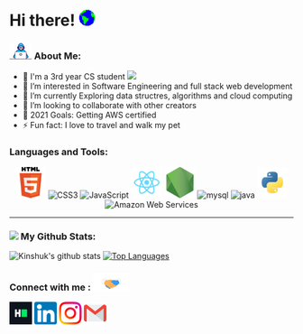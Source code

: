 # Hi there! <img src="https://github.com/Kinshuk3/Kinshuk3/blob/main/assets/Earth.gif" width="29px">
### <img src="https://github.com/Kinshuk3/Kinshuk3/blob/main/assets/Developer.gif" width="40px"> About Me:
- 🏦 I'm a 3rd year CS student <img src="https://media.giphy.com/media/WUlplcMpOCEmTGBtBW/giphy.gif" width="30">
- 👀 I’m interested in Software Engineering and full stack web development
- 🌱 I’m currently Exploring data structres, algorithms and cloud computing
- 💞️ I’m looking to collaborate with other creators
- 🥅 2021 Goals: Getting AWS certified
- ⚡ Fun fact: I love to travel and walk my pet

### Languages and Tools:
<p align="center">
        <img alt="HTML5" width="55px" src="https://raw.githubusercontent.com/github/explore/80688e429a7d4ef2fca1e82350fe8e3517d3494d/topics/html/html.png" />
        <img alt="CSS3" width="55px" src="https://www.vectorlogo.zone/logos/netlifyapp_watercss/netlifyapp_watercss-ar21.svg" />
        <img alt="JavaScript" width="55px" src="https://www.vectorlogo.zone/logos/javascript/javascript-icon.svg" />
        <img alt="React" width="55px" src="https://raw.githubusercontent.com/github/explore/80688e429a7d4ef2fca1e82350fe8e3517d3494d/topics/react/react.png" />
        <img alt="Node.js" width="55px" src="https://raw.githubusercontent.com/github/explore/80688e429a7d4ef2fca1e82350fe8e3517d3494d/topics/nodejs/nodejs.png" />
        <img src="https://www.vectorlogo.zone/logos/mysql/mysql-ar21.svg" alt="mysql" width="110" height="75"/> 
        <img src="https://www.vectorlogo.zone/logos/java/java-icon.svg" alt="java" width="55" height="55"/> 
        <img alt="Python" width="55px" src="https://raw.githubusercontent.com/github/explore/80688e429a7d4ef2fca1e82350fe8e3517d3494d/topics/python/python.png" />
        <img alt="Amazon Web Services" width="55px" src="https://www.vectorlogo.zone/logos/amazon_aws/amazon_aws-icon.svg" />   
</p>

---

### <img src='https://media1.giphy.com/media/du3J3cXyzhj75IOgvA/giphy.gif?cid=ecf05e47x2g034i9pzwtzzsd3xgg2w9nr94t4tflbbgo3008&rid=giphy.gif' width='25px'> My Github Stats:
![Kinshuk's github stats](https://github-readme-stats.vercel.app/api?username=Kinshuk3&show_icons=true&title_color=ffc857&icon_color=8ac926&text_color=daf7dc&bg_color=151515&hide=["stars"])
[![Top Languages](https://github-readme-stats.vercel.app/api/top-langs/?username=Kinshuk3&layout=compact&text_color=daf7dc&bg_color=151515)](https://github.com/anuraghazra/github-readme-stats)

### Connect with me : <img src="https://github.com/Kinshuk3/Kinshuk3/blob/main/assets/Handshake.gif" height="30px">
[<img alt="HackerRank" width="40px" src="https://github.com/Kinshuk3/Kinshuk3/blob/main/assets/HackerRank.svg" />][website]
[<img  alt="Linkedin" width="40px" src="https://github.com/Kinshuk3/Kinshuk3/blob/main/assets/Linkedin.svg" />][linkedin]
[<img alt="Instagram" width="40px" src="https://github.com/Kinshuk3/Kinshuk3/blob/main/assets/Instagram.svg" />][instagram]
[<img alt="Gmail" width="40px" src="https://github.com/Kinshuk3/Kinshuk3/blob/main/assets/Gmail.svg" />][Gmail]

<br />


[website]: https://www.hackerrank.com/kinshukchadha
[instagram]: https://www.instagram.com/kinshuk.chadha
[linkedin]: https://www.linkedin.com/in/kinshuk-chadha-03/
[Gmail]: mailto:kinshukchadha@gmail.com
